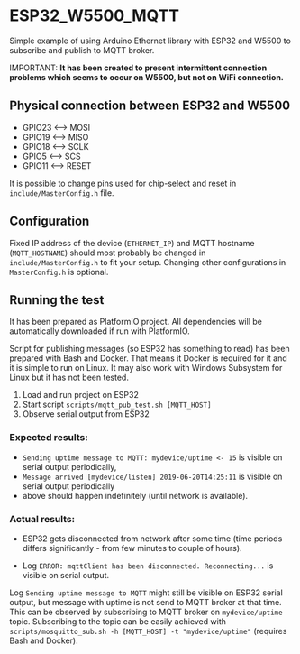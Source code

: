 ESP32_W5500_MQTT
================

Simple example of using Arduino Ethernet library with ESP32 and W5500 to subscribe and publish to MQTT broker.

IMPORTANT: 
**It has been created to present intermittent connection problems which seems to occur on W5500, but not on WiFi connection.**

## Physical connection between ESP32 and W5500

* GPIO23 <--> MOSI
* GPIO19 <--> MISO
* GPIO18 <--> SCLK
* GPIO5  <--> SCS
* GPIO11 <--> RESET

It is possible to change pins used for chip-select and reset in 
`include/MasterConfig.h` file.


## Configuration

Fixed IP address of the device (`ETHERNET_IP`) and MQTT hostname (`MQTT_HOSTNAME`) should most probably be changed in `include/MasterConfig.h` to fit your setup.
Changing other configurations in `MasterConfig.h` is optional.


## Running the test

It has been prepared as PlatformIO project. All dependencies will be automatically downloaded if run with PlatformIO.

Script for publishing messages (so ESP32 has something to read) has been prepared with Bash and Docker. That means it Docker is required for it and it is simple to run on Linux. It may also work with Windows Subsystem for Linux but it has not been tested.

1. Load and run project on ESP32
2. Start script `scripts/mqtt_pub_test.sh [MQTT_HOST]`
3. Observe serial output from ESP32

### Expected results:
- `Sending uptime message to MQTT: mydevice/uptime <- 15` is visible on serial output periodically,
- `Message arrived [mydevice/listen] 2019-06-20T14:25:11` is visible on serial output periodically
- above should happen indefinitely (until network is available).


### Actual results:

- ESP32 gets disconnected from network after some time (time periods differs significantly - from few minutes to couple of hours).

- Log `ERROR: mqttClient has been disconnected. Reconnecting...` is visible on serial output.

Log `Sending uptime message to MQTT` might still be visible on ESP32 serial output, but message with uptime is not send to MQTT broker at that time. This can be observed by subscribing to MQTT broker on `mydevice/uptime` topic. Subscribing to the topic can be easily achieved with `scripts/mosquitto_sub.sh -h [MQTT_HOST] -t "mydevice/uptime"` (requires Bash and Docker).